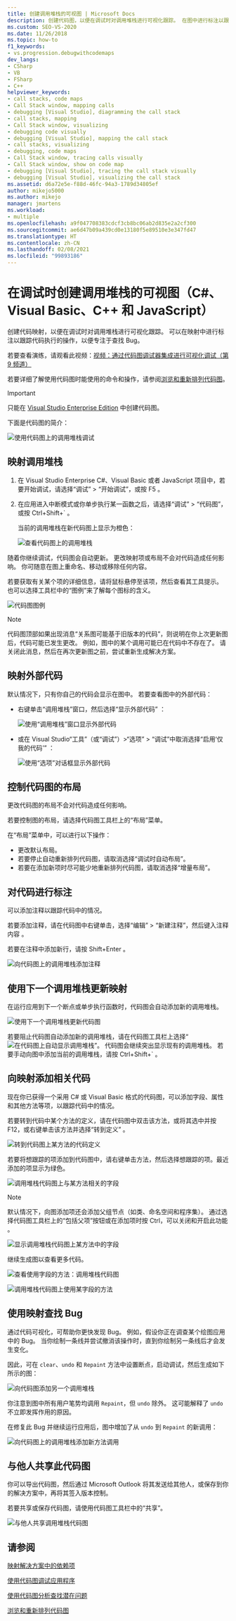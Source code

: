 ```yaml
---
title: 创建调用堆栈的可视图 | Microsoft Docs
description: 创建代码图，以便在调试时对调用堆栈进行可视化跟踪。 在图中进行标注以跟踪代码执行的操作，以便专注于查找 Bug。
ms.custom: SEO-VS-2020
ms.date: 11/26/2018
ms.topic: how-to
f1_keywords:
- vs.progression.debugwithcodemaps
dev_langs:
- CSharp
- VB
- FSharp
- C++
helpviewer_keywords:
- call stacks, code maps
- Call Stack window, mapping calls
- debugging [Visual Studio], diagramming the call stack
- call stacks, mapping
- Call Stack window, visualizing
- debugging code visually
- debugging [Visual Studio], mapping the call stack
- call stacks, visualizing
- debugging, code maps
- Call Stack window, tracing calls visually
- Call Stack window, show on code map
- debugging [Visual Studio], tracing the call stack visually
- debugging [Visual Studio], visualizing the call stack
ms.assetid: d6a72e5e-f88d-46fc-94a3-1789d34805ef
author: mikejo5000
ms.author: mikejo
manager: jmartens
ms.workload:
- multiple
ms.openlocfilehash: a9f047708383cdcf3cb8bc06ab2d835e2a2cf300
ms.sourcegitcommit: ae6d47b09a439cd0e13180f5e89510e3e347fd47
ms.translationtype: HT
ms.contentlocale: zh-CN
ms.lasthandoff: 02/08/2021
ms.locfileid: "99893186"
---
```

# <a name="create-a-visual-map-of-the-call-stack-while-debugging-c-visual-basic-c-javascript"></a>在调试时创建调用堆栈的可视图（C#、Visual Basic、C++ 和 JavaScript）

创建代码映射，以便在调试时对调用堆栈进行可视化跟踪。 可以在映射中进行标注以跟踪代码执行的操作，以便专注于查找 Bug。

若要查看演练，请观看此视频：[视频：通过代码图调试器集成进行可视化调试（第 9 频道）](https://channel9.msdn.com/Series/Visual-Studio-2012-Premium-and-Ultimate-Overview/Visual-Studio-Ultimate-2012Debug-visually-with-Code-Map-debugger-integration)

若要详细了解使用代码图时能使用的命令和操作，请参阅[浏览和重新排列代码图](../modeling/browse-and-rearrange-code-maps.md)。

>[!IMPORTANT]
>只能在 [Visual Studio Enterprise Edition](https://visualstudio.microsoft.com/downloads) 中创建代码图。

下面是代码图的简介：

 ![使用代码图上的调用堆栈调试](../debugger/media/debuggermap_overview.png "DebuggerMap_Overview")

## <a name="map-the-call-stack"></a><a name="MapStack"></a>映射调用堆栈

1. 在 Visual Studio Enterprise C#、Visual Basic 或者 JavaScript 项目中，若要开始调试，请选择“调试” > “开始调试”，或按 F5  。

1. 在应用进入中断模式或你单步执行某一函数之后，请选择“调试” > “代码图”，或按 Ctrl+Shift+`    。

   当前的调用堆栈在新代码图上显示为橙色：

   ![查看代码图上的调用堆栈](../debugger/media/debuggermap_seeundocallstack.png "DebuggerMap_SeeUndoCallStack")

随着你继续调试，代码图会自动更新。 更改映射项或布局不会对代码造成任何影响。 你可随意在图上重命名、移动或移除任何内容。

若要获取有关某个项的详细信息，请将鼠标悬停至该项，然后查看其工具提示。 也可以选择工具栏中的“图例”来了解每个图标的含义。

![代码图图例](../debugger/media/debuggermap_showlegend.png "代码图图例")

>[!NOTE]
>代码图顶部如果出现消息“关系图可能基于旧版本的代码”，则说明在你上次更新图后，代码可能已发生更改。 例如，图中的某个调用可能已在代码中不存在了。 请关闭此消息，然后在再次更新图之前，尝试重新生成解决方案。

## <a name="map-external-code"></a>映射外部代码

默认情况下，只有你自己的代码会显示在图中。 若要查看图中的外部代码：

- 右键单击“调用堆栈”窗口，然后选择“显示外部代码” ：

  ![使用“调用堆栈”窗口显示外部代码](../debugger/media/debuggermap_callstackmenu.png "DebuggerMap_CallStackMenu")
- 或在 Visual Studio“工具”（或“调试”）>“选项” > “调试”中取消选择“启用‘仅我的代码’”    ：

  ![使用“选项”对话框显示外部代码](../debugger/media/debuggermap_debugoptions.png "DebuggerMap_DebugOptions")

## <a name="control-the-maps-layout"></a>控制代码图的布局

更改代码图的布局不会对代码造成任何影响。

若要控制图的布局，请选择代码图工具栏上的“布局”菜单。

在“布局”菜单中，可以进行以下操作：

- 更改默认布局。
- 若要停止自动重新排列代码图，请取消选择“调试时自动布局”。
- 若要在添加新项时尽可能少地重新排列代码图，请取消选择“增量布局”。

## <a name="make-notes-about-the-code"></a><a name="MakeNotes"></a>对代码进行标注

可以添加注释以跟踪代码中的情况。

若要添加注释，请在代码图中右键单击，选择“编辑” > “新建注释”，然后键入注释内容 。

若要在注释中添加新行，请按 Shift+Enter 。

 ![向代码图上的调用堆栈添加注释](../debugger/media/debuggermap_addcomment.png "DebuggerMap_AddComment")

## <a name="update-the-map-with-the-next-call-stack"></a><a name="UpdateMap"></a>使用下一个调用堆栈更新映射

在运行应用到下一个断点或单步执行函数时，代码图会自动添加新的调用堆栈。

![使用下一个调用堆栈更新代码图](../debugger/media/debuggermap_addclearcallstack.png "DebuggerMap_AddClearCallStack")

若要阻止代码图自动添加新的调用堆栈，请在代码图工具栏上选择“![在代码图上自动显示调用堆栈](../debugger/media/debuggermap_automaticupdateicon.gif "在代码图上自动显示调用堆栈")”。 代码图会继续突出显示现有的调用堆栈。 若要手动向图中添加当前的调用堆栈，请按 Ctrl+Shift+`  。

## <a name="add-related-code-to-the-map"></a><a name="AddRelatedCode"></a>向映射添加相关代码

现在你已获得一个采用 C# 或 Visual Basic 格式的代码图，可以添加字段、属性和其他方法等项，以跟踪代码中的情况。

若要转到代码中某个方法的定义，请在代码图中双击该方法，或将其选中并按 F12，或右键单击该方法并选择“转到定义” 。

![转到代码图上某方法的代码定义](../debugger/media/debuggermap_gotocodedefinition.png "DebuggerMap_GoToCodeDefinition")

若要将想跟踪的项添加到代码图中，请右键单击方法，然后选择想跟踪的项。最近添加的项显示为绿色。

![调用堆栈代码图上与某方法相关的字段](../debugger/media/debuggermap_showedfields.png "DebuggerMap_ShowedFields")

>[!NOTE]
>默认情况下，向图添加项还会添加父组节点（如类、命名空间和程序集）。 通过选择代码图工具栏上的“包括父项”按钮或在添加项时按 Ctrl，可以关闭和开启此功能 。

![显示调用堆栈代码图上某方法中的字段](../debugger/media/debuggermap_showfields.png "DebuggerMap_ShowFields")

继续生成图以查看更多代码。

 ![查看使用字段的方法：调用堆栈代码图](../debugger/media/debuggermap_findallreferences.png "DebuggerMap_FindAllReferences")

 ![调用堆栈代码图上使用某字段的方法](../debugger/media/debuggermap_foundallreferences.png "DebuggerMap_FoundAllReferences")

## <a name="find-bugs-using-the-map"></a><a name="FindBugs"></a>使用映射查找 Bug
 通过代码可视化，可帮助你更快发现 Bug。 例如，假设你正在调查某个绘图应用中的 Bug。 当你绘制一条线并尝试撤消该操作时，直到你绘制另一条线后才会发生变化。

 因此，可在 `clear`、`undo` 和 `Repaint` 方法中设置断点，启动调试，然后生成如下所示的图：

 ![向代码图添加另一个调用堆栈](../debugger/media/debuggermap_addpaintobjectcallstack.png "DebuggerMap_AddPaintObjectCallStack")

 你注意到图中所有用户笔势均调用 `Repaint`，但 `undo` 除外。 这可能解释了 `undo` 不立即发挥作用的原因。

 在修复此 Bug 并继续运行应用后，图中增加了从 `undo` 到 `Repaint` 的新调用：

 ![向代码图上的调用堆栈添加新方法调用](../debugger/media/debuggermap_addnewcallforrepaint.png "DebuggerMap_AddNewCallForRepaint")

## <a name="share-the-map-with-others"></a>与他人共享此代码图

你可以导出代码图，然后通过 Microsoft Outlook 将其发送给其他人，或保存到你的解决方案中，再将其签入版本控制。

若要共享或保存代码图，请使用代码图工具栏中的“共享”。

![与他人共享调用堆栈代码图](../debugger/media/debuggermap_sharewithothers.png "与他人共享调用堆栈代码图")

## <a name="see-also"></a>请参阅
[映射解决方案中的依赖项](../modeling/map-dependencies-across-your-solutions.md)

[使用代码图调试应用程序](../modeling/use-code-maps-to-debug-your-applications.md)

[使用代码图分析查找潜在问题](../modeling/find-potential-problems-using-code-map-analyzers.md)

[浏览和重新排列代码图](../modeling/browse-and-rearrange-code-maps.md)
